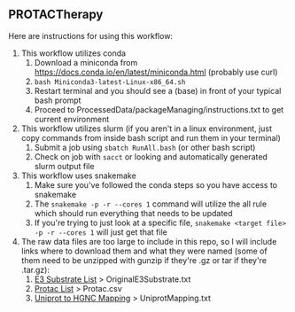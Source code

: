 ## PROTACTherapy

Here are instructions for using this workflow:
1. This workflow utilizes conda
    1. Download a miniconda from https://docs.conda.io/en/latest/miniconda.html (probably use curl)
    2. ```bash Miniconda3-latest-Linux-x86_64.sh```
    3. Restart terminal and you should see a (base) in front of your typical bash prompt
    4. Proceed to ProcessedData/packageManaging/instructions.txt to get current environment
2. This workflow utilizes slurm (if you aren't in a linux environment, just copy commands from inside bash script and run them in your terminal)
    1. Submit a job using ```sbatch RunAll.bash``` (or other bash script)
    2. Check on job with ```sacct``` or looking and automatically generated slurm output file
3. This workflow uses snakemake
    1. Make sure you've followed the conda steps so you have access to snakemake
    2. The ```snakemake -p -r --cores 1``` command will utilize the all rule which should run everything that needs to be updated
    3. If you're trying to just look at a specific file, ```snakemake <target file> -p -r --cores 1``` will just get that file
4. The raw data files are too large to include in this repo, so I will include links where to download them and what they were named (some of them need to be unzipped with gunzip if they're .gz or tar if they're .tar.gz):
    1. [E3 Substrate List](http://ubibrowser.bio-it.cn/ubibrowser_v3/Public/download/E3/H.sapiens.result.txt) > OriginalE3Substrate.txt
    2. [Protac List](http://cadd.zju.edu.cn/protacdb/statics/binaryDownload/csv/protac/protac.csv) > Protac.csv
    3. [Uniprot to HGNC Mapping](https://ftp.uniprot.org/pub/databases/uniprot/knowledgebase/idmapping/by_organism/HUMAN_9606_idmapping.dat.gz) > UniprotMapping.txt
